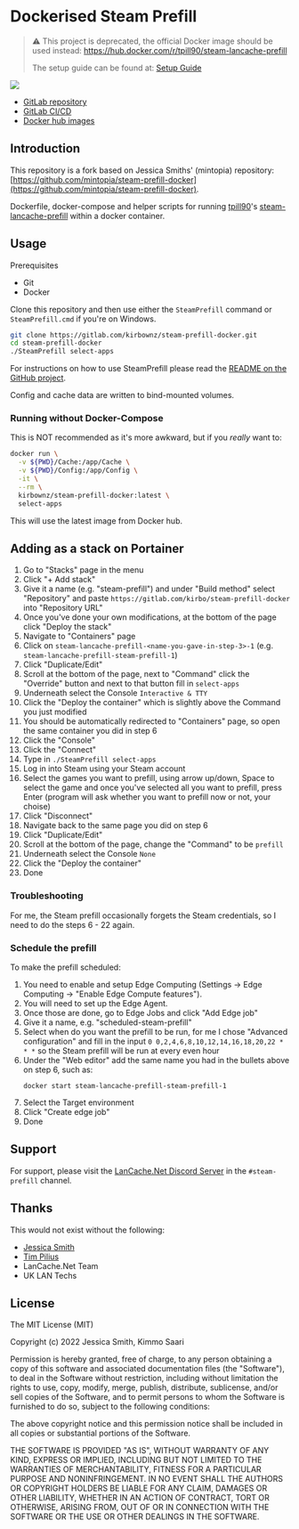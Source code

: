 # Dockerised Steam Prefill

> :warning: 
> This project is deprecated, the official Docker image should be used instead: 
> https://hub.docker.com/r/tpill90/steam-lancache-prefill
>
> The setup guide can be found at: [Setup Guide](https://tpill90.github.io/steam-lancache-prefill/install-guides/Docker-Setup-Guide)

[![](https://dcbadge.vercel.app/api/server/BKnBS4u?style=flat-square)](https://discord.com/invite/lancachenet)


- [GitLab repository](https://gitlab.com/kirbo/steam-prefill-docker)
- [GitLab CI/CD](https://gitlab.com/kirbo/steam-prefill-docker/-/pipelines)
- [Docker hub images](https://hub.docker.com/r/kirbownz/steam-prefill-docker/tags)

## Introduction

This repository is a fork based on Jessica Smiths' (mintopia) repository: [https://github.com/mintopia/steam-prefill-docker](https://github.com/mintopia/steam-prefill-docker).

Dockerfile, docker-compose and helper scripts for running [tpill90](https://github.com/tpill90)'s [steam-lancache-prefill](https://github.com/tpill90/steam-lancache-prefill) within a docker container.

## Usage

Prerequisites

 - Git
 - Docker

Clone this repository and then use either the `SteamPrefill` command or `SteamPrefill.cmd` if you're on Windows.

```bash
git clone https://gitlab.com/kirbownz/steam-prefill-docker.git
cd steam-prefill-docker
./SteamPrefill select-apps
```

For instructions on how to use SteamPrefill please read the [README on the GitHub project](https://github.com/tpill90/steam-lancache-prefill).

Config and cache data are written to bind-mounted volumes.

### Running without Docker-Compose

This is NOT recommended as it's more awkward, but if you *really* want to:

```bash
docker run \
  -v ${PWD}/Cache:/app/Cache \
  -v ${PWD}/Config:/app/Config \
  -it \
  --rm \
  kirbownz/steam-prefill-docker:latest \
  select-apps
```

This will use the latest image from Docker hub.

## Adding as a stack on Portainer

1. Go to "Stacks" page in the menu
2. Click "+ Add stack"
3. Give it a name (e.g. "steam-prefill") and under "Build method" select "Repository" and paste `https://gitlab.com/kirbo/steam-prefill-docker` into "Repository URL"
4. Once you've done your own modifications, at the bottom of the page click "Deploy the stack"
5. Navigate to "Containers" page
6. Click on `steam-lancache-prefill-<name-you-gave-in-step-3>-1` (e.g. `steam-lancache-prefill-steam-prefill-1`)
7. Click "Duplicate/Edit"
8. Scroll at the bottom of the page, next to "Command" click the "Override" button and next to that button fill in `select-apps`
9. Underneath select the Console `Interactive & TTY`
10. Click the "Deploy the container" which is slightly above the Command you just modified
11. You should be automatically redirected to "Containers" page, so open the same container you did in step 6
12. Click the "Console"
13. Click the "Connect"
14. Type in `./SteamPrefill select-apps`
15. Log in into Steam using your Steam account
16. Select the games you want to prefill, using arrow up/down, Space to select the game and once you've selected all you want to prefill, press Enter (program will ask whether you want to prefill now or not, your choise)
17. Click "Disconnect"
18. Navigate back to the same page you did on step 6
19. Click "Duplicate/Edit"
20. Scroll at the bottom of the page, change the "Command" to be `prefill`
21. Underneath select the Console `None`
22. Click the "Deploy the container"
23. Done

### Troubleshooting

For me, the Steam prefill occasionally forgets the Steam credentials, so I need to do the steps 6 - 22 again.

### Schedule the prefill

To make the prefill scheduled:
1. You need to enable and setup Edge Computing (Settings -> Edge Computing -> "Enable Edge Compute features").
2. You will need to set up the Edge Agent.
3. Once those are done, go to Edge Jobs and click "Add Edge job"
4. Give it a name, e.g. "scheduled-steam-prefill" 
5. Select when do you want the prefill to be run, for me I chose "Advanced configuration" and fill in the input `0 0,2,4,6,8,10,12,14,16,18,20,22 * * *` so the Steam prefill will be run at every even hour
6. Under the "Web editor" add the same name you had in the bullets above on step 6, such as:
   ```
   docker start steam-lancache-prefill-steam-prefill-1
   ```
7. Select the Target environment
8. Click "Create edge job"
9. Done

## Support

For support, please visit the [LanCache.Net Discord Server](https://discord.com/invite/lancachenet) in the `#steam-prefill` channel.

## Thanks

This would not exist without the following:

- [Jessica Smith](https://github.com/mintopia)
- [Tim Pilius](https://github.com/tpill90)
- LanCache.Net Team
- UK LAN Techs

## License

The MIT License (MIT)

Copyright (c) 2022 Jessica Smith, Kimmo Saari

Permission is hereby granted, free of charge, to any person obtaining a copy
of this software and associated documentation files (the "Software"), to deal
in the Software without restriction, including without limitation the rights
to use, copy, modify, merge, publish, distribute, sublicense, and/or sell
copies of the Software, and to permit persons to whom the Software is
furnished to do so, subject to the following conditions:

The above copyright notice and this permission notice shall be included in
all copies or substantial portions of the Software.

THE SOFTWARE IS PROVIDED "AS IS", WITHOUT WARRANTY OF ANY KIND, EXPRESS OR
IMPLIED, INCLUDING BUT NOT LIMITED TO THE WARRANTIES OF MERCHANTABILITY,
FITNESS FOR A PARTICULAR PURPOSE AND NONINFRINGEMENT. IN NO EVENT SHALL THE
AUTHORS OR COPYRIGHT HOLDERS BE LIABLE FOR ANY CLAIM, DAMAGES OR OTHER
LIABILITY, WHETHER IN AN ACTION OF CONTRACT, TORT OR OTHERWISE, ARISING FROM,
OUT OF OR IN CONNECTION WITH THE SOFTWARE OR THE USE OR OTHER DEALINGS IN
THE SOFTWARE.
